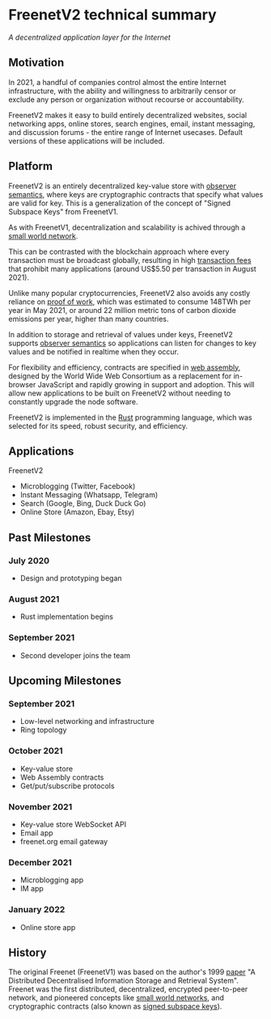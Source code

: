 # FreenetV2 technical summary

*A decentralized application layer for the Internet*

## Motivation

In 2021, a handful of companies control almost the entire Internet infrastructure, with the ability and willingness to arbitrarily 
censor or exclude any person or organization without recourse or accountability.

FreenetV2 makes it easy to build entirely decentralized websites, social networking apps, online stores, search 
engines, email, instant messaging, and discussion forums - the entire range of Internet usecases. 
Default versions of these applications will be included.

## Platform

FreenetV2 is an entirely decentralized key-value store with [observer semantics](https://en.wikipedia.org/wiki/Observer_pattern), 
where keys are cryptographic contracts that specify what values are valid for key. This is a generalization of the
concept of "Signed Subspace Keys" from FreenetV1.

As with FreenetV1, decentralization and scalability is achived through a [small world network](https://en.wikipedia.org/wiki/Small-world_network).

This can be contrasted with the blockchain approach where every transaction must be broadcast globally, resulting in high [transaction fees](https://ycharts.com/indicators/ethereum_average_transaction_fee) that prohibit many applications (around US$5.50 per transaction in August 2021).

Unlike many popular cryptocurrencies, FreenetV2 also avoids any costly reliance on [proof of work](https://en.wikipedia.org/wiki/Proof_of_work), 
which was estimated to consume 148TWh per year in May 2021, or around 22 million metric tons of carbon dioxide emissions per year, higher than many countries.

In addition to storage and retrieval of values under keys, FreenetV2 supports [observer semantics](https://en.wikipedia.org/wiki/Observer_pattern)
so applications can listen for changes to key values and be notified in realtime when they occur.

For flexibility and efficiency, contracts are specified in [web assembly](https://en.wikipedia.org/wiki/WebAssembly), designed by the
World Wide Web Consortium as a replacement for in-browser JavaScript and rapidly growing in support and adoption. This will allow
new applications to be built on FreenetV2 without needing to constantly upgrade the node software.

FreenetV2 is implemented in the [Rust](https://www.rust-lang.org/) programming language, which was selected for its speed,
robust security, and efficiency.

## Applications

FreenetV2 

* Microblogging (Twitter, Facebook)
* Instant Messaging (Whatsapp, Telegram)
* Search (Google, Bing, Duck Duck Go)
* Online Store (Amazon, Ebay, Etsy)

## Past Milestones

### July 2020

* Design and prototyping began

### August 2021

* Rust implementation begins

### September 2021

* Second developer joins the team

## Upcoming Milestones

### September 2021

* Low-level networking and infrastructure
* Ring topology

### October 2021

* Key-value store
* Web Assembly contracts
* Get/put/subscribe protocols

### November 2021

* Key-value store WebSocket API
* Email app
* freenet.org email gateway

### December 2021

* Microblogging app
* IM app

### January 2022

* Online store app

## History

The original Freenet (FreenetV1) was based on the author's 1999 [paper](http://citeseer.ist.psu.edu/viewdoc/summary?doi=10.1.1.32.3665) 
"A Distributed Decentralised Information Storage and Retrieval System". Freenet was the first distributed, decentralized, encrypted 
peer-to-peer network, and pioneered concepts like [small world networks](https://en.wikipedia.org/wiki/Small-world_network), 
and cryptographic contracts (also known as [signed subspace keys](https://freenetproject.org/papers/freenet-ieee.pdf)).
